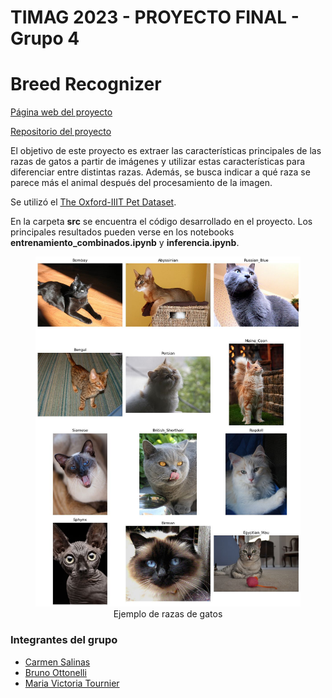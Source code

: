 # TIMAG 2023 - PROYECTO FINAL - Grupo 4
# Breed Recognizer

[Página web del proyecto](https://maria.victoria.tournier.pages.fing.edu.uy/breed-recognizer-timag/pages/introduccion.html)

[Repositorio del proyecto](https://gitlab.fing.edu.uy/maria.victoria.tournier/breed-recognizer-timag)


El objetivo de este proyecto es extraer las características principales de las razas de gatos a partir de imágenes y utilizar estas características para diferenciar entre distintas razas. Además, se busca indicar a qué raza se parece más el animal después del procesamiento de la imagen.



Se utilizó el [ The Oxford-IIIT Pet Dataset](https://www.robots.ox.ac.uk/~vgg/data/pets/).


En la carpeta **src** se encuentra el código desarrollado en el proyecto.
Los principales resultados pueden verse en los notebooks **entrenamiento_combinados.ipynb** y **inferencia.ipynb**.

<figure style="text-align: center;">
  <!--Incluir camino a la imagen a mostrar-->
  <img src="imagenes_razas_gatos.jpeg" width="600">
  <figcaption>
    Ejemplo de razas de gatos
  </figcaption>
</figure>


### Integrantes del grupo

- [Carmen Salinas](mailto:csalinas110798@gmail.com)
- [Bruno Ottonelli](mailto:brunoottonelli@gmail.com)
- [Maria Victoria Tournier](mailto:victoriatournier@gmail.com)


